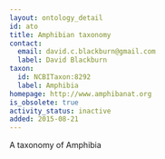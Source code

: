 ```yaml
---
layout: ontology_detail
id: ato
title: Amphibian taxonomy
contact:
  email: david.c.blackburn@gmail.com
  label: David Blackburn
taxon:
  id: NCBITaxon:8292
  label: Amphibia
homepage: http://www.amphibanat.org
is_obsolete: true
activity_status: inactive
added: 2015-08-21
---
```


A taxonomy of Amphibia
